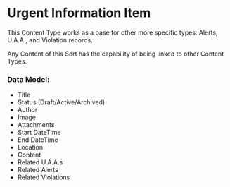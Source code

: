 # Urgent Information Item

This Content Type works as a base for other more specific types: Alerts, U.A.A., and Violation records.

Any Content of this Sort has the capability of being linked to other Content Types.


### Data Model:

- Title
- Status (Draft/Active/Archived)
- Author
- Image
- Attachments
- Start DateTime
- End DateTime
- Location
- Content
- Related U.A.A.s
- Related Alerts
- Related Violations
